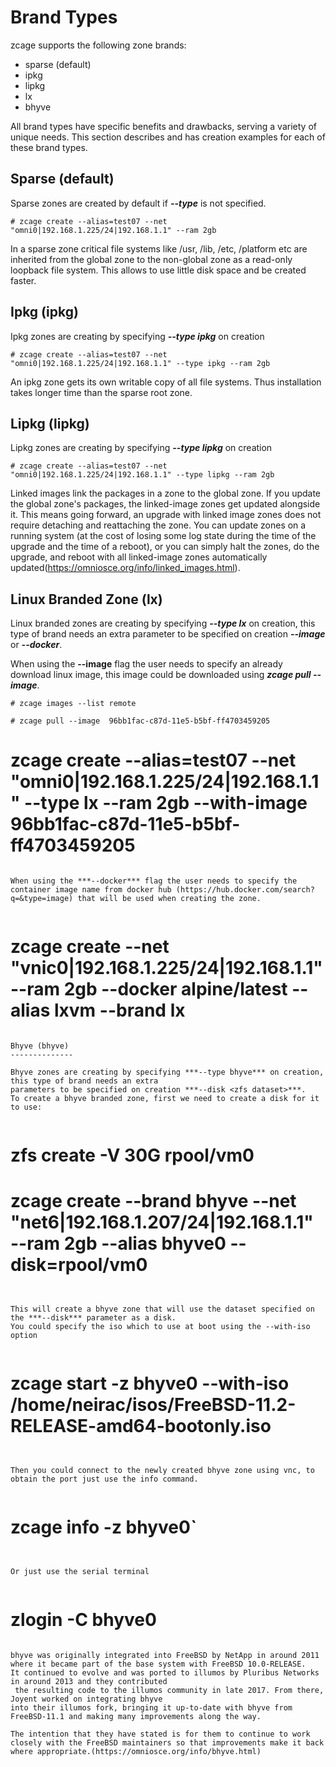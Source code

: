 
# Brand Types

zcage supports the following zone brands:

* sparse (default)
* ipkg
* lipkg
* lx
* bhyve

All brand types have specific benefits and drawbacks, serving a variety
of unique needs. This section describes and has creation examples for
each of these brand types.

  
Sparse (default)
----------------

Sparse zones are created by default if ***--type*** is not specified. 
   

```
# zcage create --alias=test07 --net "omni0|192.168.1.225/24|192.168.1.1" --ram 2gb
```
   

In a sparse zone critical file systems like /usr, /lib, /etc, /platform etc are inherited from
the global zone to the non-global zone as a read-only loopback file system.
This allows to use little disk space and be created faster.
  
  
Ipkg (ipkg) 
--------------

Ipkg zones are creating by specifying ***--type ipkg*** on creation 

``` 
# zcage create --alias=test07 --net "omni0|192.168.1.225/24|192.168.1.1" --type ipkg --ram 2gb
```
An ipkg zone gets its own writable copy of all file systems. Thus installation takes longer time than the sparse root zone.
   
   
Lipkg (lipkg) 
--------------

Lipkg zones are creating by specifying ***--type lipkg*** on creation 
   

``` 
# zcage create --alias=test07 --net "omni0|192.168.1.225/24|192.168.1.1" --type lipkg --ram 2gb
```
   
Linked images link the packages in a zone to the global zone. If you update the global zone's packages,
the linked-image zones get updated alongside it. This means going forward, an upgrade with linked image zones does not
require detaching and reattaching the zone. 
You can update zones on a running system (at the cost of losing some log state during the time of the upgrade and the time of a reboot), or you can simply halt the zones, do the upgrade, and reboot with all linked-image zones automatically updated(https://omniosce.org/info/linked_images.html).
  
  
Linux Branded Zone (lx) 
------------------------

Linux branded zones are creating by specifying ***--type lx*** on creation, this type of brand needs an 
extra parameter to be specified on creation ***--image*** or ***--docker***.
  
When using the **--image** flag the user needs to specify an already download linux image, 
this image could be downloaded using ***zcage pull --image***. 

```
# zcage images --list remote
```
```
# zcage pull --image  96bb1fac-c87d-11e5-b5bf-ff4703459205
```
# zcage create --alias=test07 --net "omni0|192.168.1.225/24|192.168.1.1" --type lx --ram 2gb --with-image 96bb1fac-c87d-11e5-b5bf-ff4703459205
```
  
When using the ***--docker*** flag the user needs to specify the container image name from docker hub (https://hub.docker.com/search?q=&type=image) that will be used when creating the zone.
   
```
# zcage create --net "vnic0|192.168.1.225/24|192.168.1.1" --ram 2gb  --docker alpine/latest --alias lxvm --brand lx
```

Bhyve (bhyve) 
--------------

Bhyve zones are creating by specifying ***--type bhyve*** on creation, this type of brand needs an extra
parameters to be specified on creation ***--disk <zfs dataset>***.
To create a bhyve branded zone, first we need to create a disk for it to use:
   
```
# zfs create -V 30G rpool/vm0
   
# zcage create --brand bhyve --net "net6|192.168.1.207/24|192.168.1.1" --ram 2gb  --alias bhyve0  --disk=rpool/vm0
```
   
   
This will create a bhyve zone that will use the dataset specified on the ***--disk*** parameter as a disk.  
You could specify the iso which to use at boot using the --with-iso option
   
```
# zcage start -z bhyve0 --with-iso /home/neirac/isos/FreeBSD-11.2-RELEASE-amd64-bootonly.iso
```
   

Then you could connect to the newly created bhyve zone using vnc, to obtain the port just use the info command.
   

```
# zcage info -z bhyve0`
```
   

Or just use the serial terminal 
    
```
# zlogin -C bhyve0
```
   
bhyve was originally integrated into FreeBSD by NetApp in around 2011 where it became part of the base system with FreeBSD 10.0-RELEASE.   
It continued to evolve and was ported to illumos by Pluribus Networks in around 2013 and they contributed  
 the resulting code to the illumos community in late 2017. From there, Joyent worked on integrating bhyve   
into their illumos fork, bringing it up-to-date with bhyve from FreeBSD-11.1 and making many improvements along the way.  

The intention that they have stated is for them to continue to work closely with the FreeBSD maintainers so that improvements make it back where appropriate.(https://omniosce.org/info/bhyve.html)


